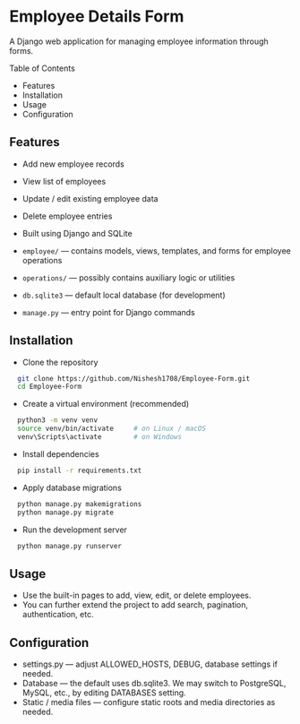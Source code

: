 
# Employee Details Form

A Django web application for managing employee information through forms.

Table of Contents
- Features
- Installation  
- Usage 
- Configuration 


## Features
- Add new employee records      
- View list of employees  
- Update / edit existing employee data  
- Delete employee entries  
- Built using Django and SQLite    


- `employee/` — contains models, views, templates, and forms for employee operations  
- `operations/` — possibly contains auxiliary logic or utilities  
- `db.sqlite3` — default local database (for development)  
- `manage.py` — entry point for Django commands


## Installation

- Clone the repository

```bash
  git clone https://github.com/Nishesh1708/Employee-Form.git
  cd Employee-Form
```
- Create a virtual environment (recommended)
```bash
  python3 -m venv venv
  source venv/bin/activate     # on Linux / macOS  
  venv\Scripts\activate        # on Windows
```
- Install dependencies
```bash 
  pip install -r requirements.txt
```
- Apply database migrations
```bash
  python manage.py makemigrations
  python manage.py migrate
```
- Run the development server
```bash
  python manage.py runserver
```


## Usage
- Use the built-in pages to add, view, edit, or delete employees.
- You can further extend the project to add search, pagination, authentication, etc.


## Configuration
- settings.py — adjust ALLOWED_HOSTS, DEBUG, database settings if needed.
- Database — the default uses db.sqlite3. We may switch to PostgreSQL, MySQL, etc., by editing DATABASES setting.
- Static / media files — configure static roots and media directories as needed.

